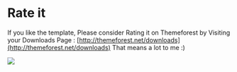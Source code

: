 # Rate it

If you like the template, Please consider Rating it on Themeforest by Visiting your Downloads Page : [http://themeforest.net/downloads](http://themeforest.net/downloads) That means a lot to me :\)

![](https://demo.web3canvas.com/docs/html/gather/images/upload/rate-template.png)



